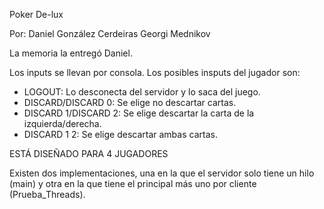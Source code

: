 Poker De-lux

Por:
	Daniel González Cerdeiras
	Georgi Mednikov
	
La memoria la entregó Daniel.

Los inputs se llevan por consola. Los posibles insputs del jugador son:
- LOGOUT: Lo desconecta del servidor y lo saca del juego.
- DISCARD/DISCARD 0: Se elige no descartar cartas.
- DISCARD 1/DISCARD 2: Se elige descartar la carta de la izquierda/derecha.
- DISCARD 1 2: Se elige descartar ambas cartas.

ESTÁ DISEÑADO PARA 4 JUGADORES

Existen dos implementaciones, una en la que el servidor solo tiene un hilo (main) y otra en la que tiene el principal más uno por cliente (Prueba_Threads).
